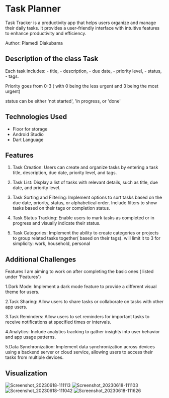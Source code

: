 
# Task Planner 

Task Tracker is a productivity app that helps users organize and manage their daily tasks.
It provides a user-friendly interface with intuitive features to enhance productivity and efficiency.

Author: Plamedi Diakubama


## Description of the class Task 

Each task includes:
    - title, 
    - description, 
    - due date, 
    - priority level, 
    - status, 
    - tags.
    
Priority goes from 0-3 ( with 0 being the less urgent and 3 being the most urgent)

status can be either 'not started', 'in progress, or 'done' 
## Technologies Used 

- Floor for storage
- Android Studio 
- Dart Language 
## Features

1. Task Creation: Users can create and organize tasks by entering a task title, description, due date, priority level, and tags.

2. Task List: Display a list of tasks with relevant details, such as title, due date, and priority level.

3. Task Sorting and Filtering: Implement options to sort tasks based on the due date, priority, status, or alphabetical order. Include filters to show tasks based on their tags or completion status.

4. Task Status Tracking: Enable users to mark tasks as completed or in progress and visually indicate their status.

5. Task Categories: Implement the ability to create categories or projects to group related tasks together( based on their tags). will limit it to 3 for simplicity: work, household, personal
## Additional Challenges

Features I am aiming to work on after completing the basic ones ( listed under 'Features') 

1.Dark Mode: Implement a dark mode feature to provide a different visual theme for users.

2.Task Sharing: Allow users to share tasks or collaborate on tasks with other app users.

3.Task Reminders: Allow users to set reminders for important tasks to receive notifications at specified times or intervals.

4.Analytics: Include analytics tracking to gather insights into user behavior and app usage patterns.

5.Data Synchronization: Implement data synchronization across devices using a backend server or cloud service, allowing users to access their tasks from multiple devices.
## Visualization


![Screenshot_20230618-111113](https://github.com/PlamediD/task_planner/assets/87151146/47ecb284-3f92-4976-abc9-77ed4d7c33a3)
![Screenshot_20230618-111103](https://github.com/PlamediD/task_planner/assets/87151146/108b460b-1aac-41de-acca-c93db557deba)
![Screenshot_20230618-111042](https://github.com/PlamediD/task_planner/assets/87151146/c09de388-f893-4f46-89bb-fac71011913c)
![Screenshot_20230618-111626](https://github.com/PlamediD/task_planner/assets/87151146/ad614832-7085-49ce-adfe-9878a3a1c5e0)
